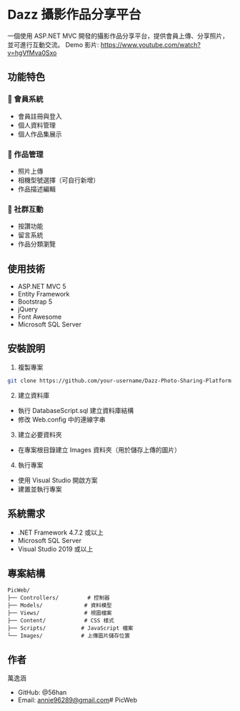 ﻿# Dazz 攝影作品分享平台

一個使用 ASP.NET MVC 開發的攝影作品分享平台，提供會員上傳、分享照片，並可進行互動交流。
Demo 影片: https://www.youtube.com/watch?v=hgVfMva0Sxo

## 功能特色

### 🔐 會員系統
- 會員註冊與登入
- 個人資料管理
- 個人作品集展示

### 📸 作品管理
- 照片上傳
- 相機型號選擇（可自行新增）
- 作品描述編輯

### 🤝 社群互動
- 按讚功能
- 留言系統
- 作品分類瀏覽

## 使用技術

- ASP.NET MVC 5
- Entity Framework
- Bootstrap 5
- jQuery
- Font Awesome
- Microsoft SQL Server

## 安裝說明

1. 複製專案
```bash
git clone https://github.com/your-username/Dazz-Photo-Sharing-Platform.git
```

2. 建立資料庫
- 執行 DatabaseScript.sql 建立資料庫結構
- 修改 Web.config 中的連線字串

3. 建立必要資料夾
- 在專案根目錄建立 Images 資料夾（用於儲存上傳的圖片）

4. 執行專案
- 使用 Visual Studio 開啟方案
- 建置並執行專案

## 系統需求
- .NET Framework 4.7.2 或以上
- Microsoft SQL Server
- Visual Studio 2019 或以上

## 專案結構
```
PicWeb/
├── Controllers/         # 控制器
├── Models/             # 資料模型
├── Views/              # 視圖檔案
├── Content/            # CSS 樣式
├── Scripts/           # JavaScript 檔案
└── Images/            # 上傳圖片儲存位置
```

## 作者
萬逸涵

- GitHub: @56han
- Email: annie96289@gmail.com# PicWeb
